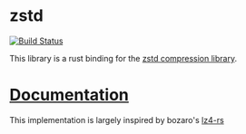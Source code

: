 # zstd

[![Build Status](https://travis-ci.org/Gyscos/zstd-rs.svg?branch=master)](https://travis-ci.org/Gyscos/zstd-rs)

This library is a rust binding for the [zstd compression library][zstd].

# [Documentation][doc]

This implementation is largely inspired by bozaro's [lz4-rs][lz4]

[zstd]: https://github.com/Cyan4973/zstd
[lz4]: https://github.com/bozaro/lz4-rs
[doc]: https://gyscos.github.io/zstd-rs/zstd/index.html
